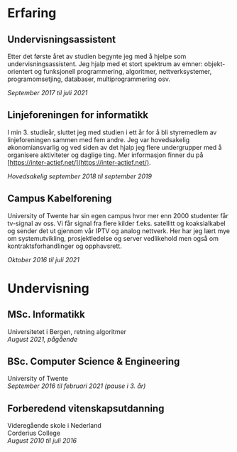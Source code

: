 <div>

# Erfaring
## Undervisningsassistent
Etter det første året av studien begynte jeg med å hjelpe som undervisningsassistent. Jeg hjalp med et stort spektrum av emner: objekt-orientert og funksjonell programmering, algoritmer, nettverksystemer, programomsetjing, databaser, multiprogrammering osv.

*September 2017 til juli 2021*

## Linjeforeningen for informatikk
I min 3. studieår, sluttet jeg med studien i ett år for å bli styremedlem av linjeforeningen sammen med fem andre. Jeg var hovedsakelig økonomiansvarlig og ved siden av det hjalp jeg flere undergrupper med å organisere aktiviteter og daglige ting. Mer informasjon finner du på [https://inter-actief.net/](https://inter-actief.net/).

*Hovedsakelig september 2018 til september 2019*

## Campus Kabelforening
University of Twente har sin egen campus hvor mer enn 2000 studenter får tv-signal av oss. Vi får signal fra flere kilder f.eks. satellitt og koaksialkabel og sender det ut gjennom vår IPTV og analog nettverk. Her har jeg lært mye om systemutvikling, prosjektledelse og server vedlikehold men også om kontraktsforhandlinger og opphavsrett.

*Oktober 2016 til juli 2021*

</div>
<div>

# Undervisning
## MSc. Informatikk
Universitetet i Bergen, retning algoritmer  
*August 2021, pågående*

## BSc. Computer Science & Engineering
University of Twente  
*September 2016 til februari 2021 (pause i 3. år)*

## Forberedend vitenskapsutdanning
Videregående skole i Nederland  
Corderius College  
*August 2010 til juli 2016*

</div>